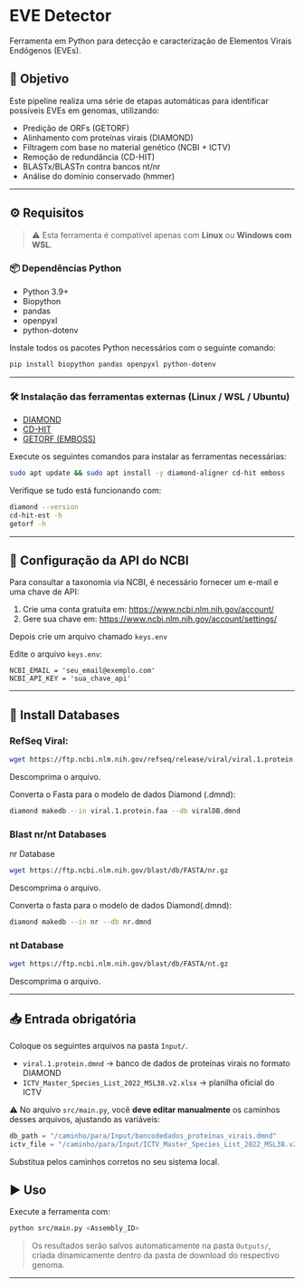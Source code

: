 # EVE Detector

Ferramenta em Python para detecção e caracterização de Elementos Virais Endógenos (EVEs).

## 📌 Objetivo

Este pipeline realiza uma série de etapas automáticas para identificar possíveis EVEs em genomas, utilizando:

- Predição de ORFs (GETORF)
- Alinhamento com proteínas virais (DIAMOND)
- Filtragem com base no material genético (NCBI + ICTV)
- Remoção de redundância (CD-HIT)
- BLASTx/BLASTn contra bancos nt/nr
- Análise do domínio conservado (hmmer)
---

## ⚙️ Requisitos

> ⚠️ Esta ferramenta é compatível apenas com **Linux** ou **Windows com WSL**.

### 📦 Dependências Python

- Python 3.9+
- Biopython
- pandas
- openpyxl
- python-dotenv

Instale todos os pacotes Python necessários com o seguinte comando:

```bash
pip install biopython pandas openpyxl python-dotenv
```

---

### 🛠️ Instalação das ferramentas externas (Linux / WSL / Ubuntu)

- [DIAMOND](https://github.com/bbuchfink/diamond)
- [CD-HIT](https://github.com/weizhongli/cdhit)
- [GETORF (EMBOSS)](http://emboss.sourceforge.net/)

Execute os seguintes comandos para instalar as ferramentas necessárias:

```bash
sudo apt update && sudo apt install -y diamond-aligner cd-hit emboss
```

Verifique se tudo está funcionando com:

```bash
diamond --version
cd-hit-est -h
getorf -h
```

---

## 🔐 Configuração da API do NCBI

Para consultar a taxonomia via NCBI, é necessário fornecer um e-mail e uma chave de API:

1. Crie uma conta gratuita em: https://www.ncbi.nlm.nih.gov/account/
2. Gere sua chave em: https://www.ncbi.nlm.nih.gov/account/settings/

Depois crie um arquivo chamado `keys.env`

Edite o arquivo `keys.env`:

```
NCBI_EMAIL = 'seu_email@exemplo.com'
NCBI_API_KEY = 'sua_chave_api'
```

---

## 🔐 Install Databases

### RefSeq Viral:

```bash
wget https://ftp.ncbi.nlm.nih.gov/refseq/release/viral/viral.1.protein.faa.gz
```
Descomprima o arquivo.

Converta o Fasta para o modelo de dados Diamond (.dmnd):

```bash
diamond makedb --in viral.1.protein.faa --db viralDB.dmnd
```

### Blast nr/nt Databases

nr Database
```bash
wget https://ftp.ncbi.nlm.nih.gov/blast/db/FASTA/nr.gz
```
Descomprima o arquivo.

Converta o fasta para o modelo de dados Diamond(.dmnd):
```bash
diamond makedb --in nr --db nr.dmnd
```

### nt Database
```bash
wget https://ftp.ncbi.nlm.nih.gov/blast/db/FASTA/nt.gz
```
Descomprima o arquivo.

---

## 📥 Entrada obrigatória

Coloque os seguintes arquivos na pasta `Input/`.

- `viral.1.protein.dmnd` → banco de dados de proteínas virais no formato DIAMOND
- `ICTV_Master_Species_List_2022_MSL38.v2.xlsx` → planilha oficial do ICTV

⚠️ No arquivo `src/main.py`, você **deve editar manualmente** os caminhos desses arquivos, ajustando as variáveis:

```python
db_path = "/caminho/para/Input/bancodedados_proteinas_virais.dmnd"
ictv_file = "/caminho/para/Input/ICTV_Master_Species_List_2022_MSL38.v2.xlsx"
```

Substitua pelos caminhos corretos no seu sistema local.

## ▶️ Uso

Execute a ferramenta com:

```bash
python src/main.py <Assembly_ID>
```

> Os resultados serão salvos automaticamente na pasta `Outputs/`, criada dinamicamente dentro da pasta de download do respectivo genoma.

---
